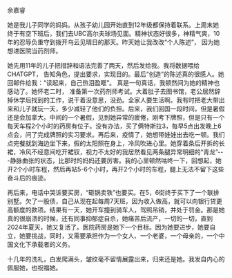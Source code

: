 余嘉睿

她是我儿子同学的妈妈。从孩子幼儿园开始直到12年级都保持着联系。上周末她终于有空下班后，我们去UBC高尔夫球场见面。精神状态好很多，神精气爽，10年的忍辱负重守到拨开乌云见晴日的那天。昨天她让我改改“个人陈述”， 因为她想进医院当药剂师。

她先用11年的儿子把措辞和语法完善了两天，然后发给我。我将数据喂给CHATGPT， 告知角色，提出要求，实现目的。最后“创造”的陈述真的很感人。她回邮件给我：“读起来，自己热泪盈眶”。 真是一句真话，我顿然间为她的精神也感动了。她怀老二时， 准备第一次药剂师考试。大着肚子去图书馆，老公居然辞掉休学后找到的工作，说干着没意思，没劲。全家人要生活啊。我有时把老大带出来和儿子就玩一天，多少减轻了他们的负担。后来，我们回国一段时间，但是暑假还是会加拿大。中间的一个暑假，见到她异常的疲倦，刚考下牌照，但是只有一个每天车程2个小时的药房有位子。没有办法，买了俩特斯拉3，每早5点出发晚上6点会，问了完成牌照的实习要求。再后来，疫情了，她想带娃娃出去吃一顿。我们点完餐就到海边坐下来，假的太阳照在身上，冷风吹进心里。她穿着条后开拆的长裙，冷风不经意间吃开裙钗，视力不太好的我居然看见两条腿异常明细的“青龙”---静脉曲张的状态，比那时的妈妈还要厉害。我的心里顿然咕咚一下，回想起，她开2个小时车程，然后再站5-6个小时，再开2个小时的车程，腿上无法不留下这些奋斗后的痕迹。

再后来，电话中哭诉要买房，“砸锅卖铁”也要买。在5，6街终于买下了一个联排别墅。欠了一股债，自己从现在起每周7天班，因为收入做高，就可以向银行贷更高额度的款项。结果有一天，她开车撞到骑车人，驾照吊销，并处于罚金。那是她真的很崩溃的时候，还有同事抑郁症自杀，她痛苦后流产，一切的一切，直到2024年夏天，她又复活了。医院药房是她下一个目标。因为她要进步，她要自立，她要挑战，同时，又需要承担作为一个女人、一个老婆，一个母亲的，一个中国文化下承载者的义务。

十几年的洗礼，白发爬满头，皱纹毫不留情展露出来，归来还是她。我发自内心的佩服她，也祝福她。